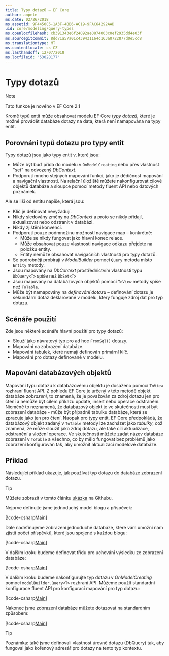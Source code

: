 ```yaml
---
title: Typy dotazů – EF Core
author: anpete
ms.date: 02/26/2018
ms.assetid: 9F4450C5-1A3F-4BB6-AC19-9FAC64292AAD
uid: core/modeling/query-types
ms.openlocfilehash: cb391343e6f24092ae0874003c0ef2935dd4e03f
ms.sourcegitcommit: 8dd71a57a01c439431164c163a0722877d0e5cd8
ms.translationtype: MT
ms.contentlocale: cs-CZ
ms.lasthandoff: 12/07/2018
ms.locfileid: "53028177"
---
```

# <a name="query-types"></a>Typy dotazů
> [!NOTE]
> Tato funkce je nového v EF Core 2.1

Kromě typů entit může obsahovat modelu EF Core _typy dotazů_, které je možné provádět databáze dotazy na data, která není namapována na typy entit.

## <a name="compare-query-types-to-entity-types"></a>Porovnání typů dotazu pro typy entit

Typy dotazů jsou jako typy entit v, které jsou:

- Může být buď přidá do modelu v `OnModelCreating` nebo přes vlastnost "set" na odvozený _DbContext_.
- Podporují mnoho stejných mapování funkcí, jako je dědičnost mapování a navigační vlastnosti. Na relační úložiště můžete nakonfigurovat cílové objektů databáze a sloupce pomocí metody fluent API nebo datových poznámek.

Ale se liší od entitu napíše, která jsou:

- Klíč je definovat nevyžadují.
- Nikdy sledovány změny na _DbContext_ a proto se nikdy přidají, aktualizovat nebo odstranit v databázi.
- Nikdy zjištění konvencí.
- Podporují pouze podmnožinu možností navigace map – konkrétně:
  - Může se nikdy fungovat jako hlavní konec relace.
  - Může obsahovat pouze vlastnosti navigace odkazu přejdete na položku entity.
  - Entity nemůže obsahovat navigačních vlastností pro typy dotazů.
- Se podrobněji probírají v _ModelBuilder_ pomocí `Query` metoda místo `Entity` metody.
- Jsou mapovány na _DbContext_ prostřednictvím vlastnosti typu `DbQuery<T>` spíše než `DbSet<T>`
- Jsou mapovány na databázových objektů pomocí `ToView` metody spíše než `ToTable`.
- Může být namapovány na _definování dotazu_ – definování dotazu je sekundární dotaz deklarované v modelu, který funguje zdroj dat pro typ dotazu.

## <a name="usage-scenarios"></a>Scénáře použití

Zde jsou některé scénáře hlavní použití pro typy dotazů:

- Slouží jako návratový typ pro ad hoc `FromSql()` dotazy.
- Mapování na zobrazení databáze.
- Mapování tabulek, které nemají definován primární klíč.
- Mapování pro dotazy definované v modelu.

## <a name="mapping-to-database-objects"></a>Mapování databázových objektů

Mapování typu dotazu k databázovému objektu je dosaženo pomocí `ToView` rozhraní fluent API. Z pohledu EF Core je určený v této metodě objekt databáze _zobrazení_, to znamená, že je považován za zdroj dotazu jen pro čtení a nemůže být cílem příkazu update, insert nebo operace odstranění. Nicméně to neznamená, že databázový objekt je ve skutečnosti musí být zobrazení databáze - může být případně tabulku databáze, která se zpracuje jako jen pro čtení. Naopak pro typy entit, EF Core předpokládá, že databázový objekt zadaný v `ToTable` metody lze zacházet jako _tabulky_, což znamená, že může sloužit jako zdroj dotazu, ale také cílí aktualizace, odstranění a vložení operace. Ve skutečnosti můžete zadat název databáze zobrazení v `ToTable` a všechno, co by mělo fungovat bez problémů jako zobrazení konfigurován tak, aby umožnit aktualizaci modelové databáze.

## <a name="example"></a>Příklad

Následující příklad ukazuje, jak používat typ dotazu do databáze zobrazení dotazu.

> [!TIP]
> Můžete zobrazit v tomto článku [ukázka](https://github.com/aspnet/EntityFramework.Docs/tree/master/samples/core/QueryTypes) na Githubu.

Nejprve definujte jsme jednoduchý model blogu a příspěvek:

[!code-csharp[Main](../../../samples/core/QueryTypes/Program.cs#Entities)]

Dále nadefinujeme zobrazení jednoduché databáze, které vám umožní nám zjistit počet příspěvků, které jsou spojené s každou blogu:

[!code-csharp[Main](../../../samples/core/QueryTypes/Program.cs#View)]

V dalším kroku budeme definovat třídu pro uchování výsledku ze zobrazení databáze:

[!code-csharp[Main](../../../samples/core/QueryTypes/Program.cs#QueryType)]

V dalším kroku budeme nakonfigurujte typ dotazu v _OnModelCreating_ pomocí `modelBuilder.Query<T>` rozhraní API.
Můžeme použít standardní konfigurace fluent API pro konfiguraci mapování pro typ dotazu:

[!code-csharp[Main](../../../samples/core/QueryTypes/Program.cs#Configuration)]

Nakonec jsme zobrazení databáze můžete dotazovat na standardním způsobem:

[!code-csharp[Main](../../../samples/core/QueryTypes/Program.cs#Query)]

> [!TIP]
> Poznámka: také jsme definovali vlastnost úrovně dotazu (DbQuery) tak, aby fungoval jako kořenový adresář pro dotazy na tento typ kontextu.
